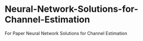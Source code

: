 # Neural-Network-Solutions-for-Channel-Estimation
For Paper Neural Network Solutions for Channel Estimation
